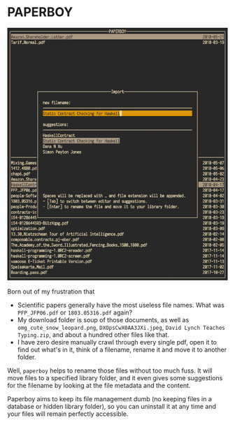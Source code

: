 # PAPERBOY

![import screen](https://raw.githubusercontent.com/2mol/pboy/master/doc/import.png)

Born out of my frustration that

* Scientific papers generally have the most useless file names. What was `PFP_JFP06.pdf` or `1803.05316.pdf` again?
* My download folder is soup of those documents, as well as `omg_cute_snow_leopard.png`, `DXOpsCwX0AA3JXi.jpeg`, `David Lynch Teaches Typing.zip`, and about a hundred other files like that.
* I have zero desire manually crawl through every single pdf, open it to find out what's in it, think of a filename, rename it and move it to another folder.

Well, `paperboy` helps to rename those files without too much fuss. It will move files to a specified library folder, and it even gives some suggestions for the filename by looking at the file metadata and the content.

Paperboy aims to keep its file management dumb (no keeping files in a database or hidden library folder), so you can uninstall it at any time and your files will remain perfectly accessible.